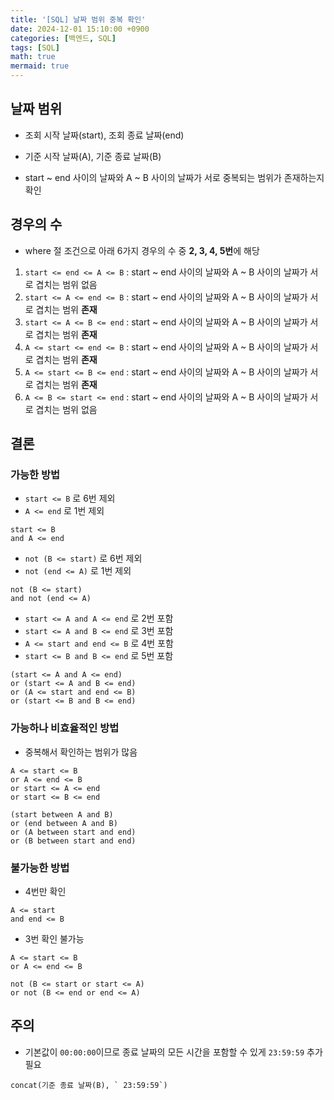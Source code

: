 ```yaml
---
title: '[SQL] 날짜 범위 중복 확인'
date: 2024-12-01 15:10:00 +0900
categories: [백엔드, SQL]
tags: [SQL]
math: true
mermaid: true
---
```


## 날짜 범위
- 조회 시작 날짜(start), 조회 종료 날짜(end)
- 기준 시작 날짜(A), 기준 종료 날짜(B)

- start ~ end 사이의 날짜와 A ~ B 사이의 날짜가 서로 중복되는 범위가 존재하는지 확인

## 경우의 수
- where 절 조건으로 아래 6가지 경우의 수 중 **2, 3, 4, 5번**에 해당
1. `start <= end <= A <= B` : start ~ end 사이의 날짜와 A ~ B 사이의 날짜가 서로 겹치는 범위 없음
2. `start <= A <= end <= B` : start ~ end 사이의 날짜와 A ~ B 사이의 날짜가 서로 겹치는 범위 **존재**
3. `start <= A <= B <= end` : start ~ end 사이의 날짜와 A ~ B 사이의 날짜가 서로 겹치는 범위 **존재**
4. `A <= start <= end <= B` : start ~ end 사이의 날짜와 A ~ B 사이의 날짜가 서로 겹치는 범위 **존재**
5. `A <= start <= B <= end` : start ~ end 사이의 날짜와 A ~ B 사이의 날짜가 서로 겹치는 범위 **존재**
6. `A <= B <= start <= end` : start ~ end 사이의 날짜와 A ~ B 사이의 날짜가 서로 겹치는 범위 없음

## 결론
### 가능한 방법
- `start <= B` 로 6번 제외
- `A <= end` 로 1번 제외
```
start <= B
and A <= end
```

- `not (B <= start)` 로 6번 제외
- `not (end <= A)` 로 1번 제외
```
not (B <= start)
and not (end <= A)
```

- `start <= A and A <= end` 로 2번 포함
- `start <= A and B <= end` 로 3번 포함
- `A <= start and end <= B` 로 4번 포함
- `start <= B and B <= end` 로 5번 포함
```
(start <= A and A <= end)
or (start <= A and B <= end)
or (A <= start and end <= B)
or (start <= B and B <= end)
```

### 가능하나 비효율적인 방법
- 중복해서 확인하는 범위가 많음
```
A <= start <= B
or A <= end <= B
or start <= A <= end
or start <= B <= end
```
```
(start between A and B)
or (end between A and B)
or (A between start and end)
or (B between start and end)
```

### 불가능한 방법
- 4번만 확인
```
A <= start
and end <= B
```

- 3번 확인 불가능
```
A <= start <= B
or A <= end <= B
```
```
not (B <= start or start <= A)
or not (B <= end or end <= A)
```

## 주의
- 기본값이 `00:00:00`이므로 종료 날짜의 모든 시간을 포함할 수 있게 `23:59:59` 추가 필요
```
concat(기준 종료 날짜(B), ` 23:59:59`)
```